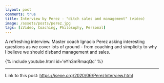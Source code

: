 ```yaml
---
layout: post
comments: true
title: Interview by Perez - "ditch sales and management" (video)
image: /assets/posts/perez.jpg
tags: [iVideo, Coaching, Philosophy, Personal]
---
```


A refreshing interview. Master coach Ignacio Perez asking interesting
questions as we cover lots of ground - from coaching and simplicity to why I
believe we should disband management and sales.

{% include youtube.html id='eYh3mRmaqQc' %}

---
Link to this post: <https://isene.org/2020/06/PerezInterview.html>
